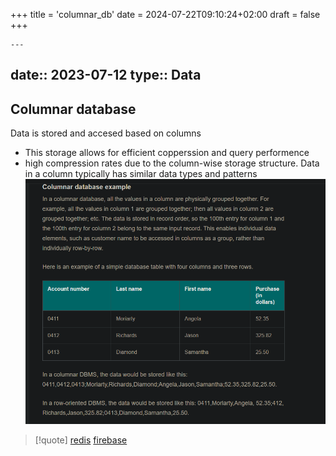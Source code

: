 +++
title = 'columnar_db'
date = 2024-07-22T09:10:24+02:00
draft = false
+++

    ---
date:: 2023-07-12
type:: Data
---
## Columnar database 
Data is stored and accesed based on columns 
- This storage allows for efficient copperssion and query performence 
- high compression rates due to the column-wise storage structure. Data in a column typically has similar data types and patterns
		![ColumnarDatabaseExample_visual.png](/static/ColumnarDatabaseExample_visual.png)

>[!quote] [redis](/databases/redis.md) [firebase](/databases/firebase.md) 